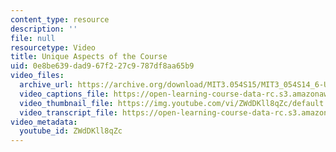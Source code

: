 ```yaml
---
content_type: resource
description: ''
file: null
resourcetype: Video
title: Unique Aspects of the Course
uid: 0e8be639-dad9-67f2-27c9-787df8aa65b9
video_files:
  archive_url: https://archive.org/download/MIT3.054S15/MIT3_054S14_6-UniqueAspectsOfTheCourse_300k.mp4
  video_captions_file: https://open-learning-course-data-rc.s3.amazonaws.com/3-054-cellular-solids-structure-properties-and-applications-spring-2015/adca675816d555a0bcc00ba508fbf410_ZWdDKll8qZc.vtt
  video_thumbnail_file: https://img.youtube.com/vi/ZWdDKll8qZc/default.jpg
  video_transcript_file: https://open-learning-course-data-rc.s3.amazonaws.com/3-054-cellular-solids-structure-properties-and-applications-spring-2015/c7eae3feb16d8ed6105c1517c0b7135e_ZWdDKll8qZc.pdf
video_metadata:
  youtube_id: ZWdDKll8qZc
---
```


